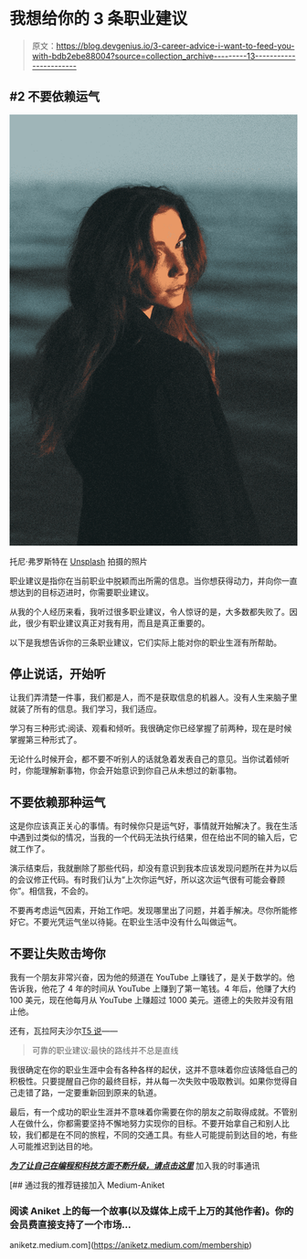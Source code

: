 # 我想给你的 3 条职业建议

> 原文：<https://blog.devgenius.io/3-career-advice-i-want-to-feed-you-with-bdb2ebe88004?source=collection_archive---------13----------------------->

## #2 不要依赖运气

![](img/8c44e55e42f963fdf442d8e68ec62de8.png)

托尼·弗罗斯特在 [Unsplash](https://unsplash.com/@remik5?utm_source=unsplash&utm_medium=referral&utm_content=creditCopyText) 拍摄的照片

职业建议是指你在当前职业中脱颖而出所需的信息。当你想获得动力，并向你一直想达到的目标迈进时，你需要职业建议。

从我的个人经历来看，我听过很多职业建议，令人惊讶的是，大多数都失败了。因此，很少有职业建议真正对我有用，而且是真正重要的。

以下是我想告诉你的三条职业建议，它们实际上能对你的职业生涯有所帮助。

## 停止说话，开始听

让我们弄清楚一件事，我们都是人，而不是获取信息的机器人。没有人生来脑子里就装了所有的信息。我们学习，我们适应。

学习有三种形式:阅读、观看和倾听。我很确定你已经掌握了前两种，现在是时候掌握第三种形式了。

无论什么时候开会，都不要不听别人的话就急着发表自己的意见。当你试着倾听时，你能理解新事物，你会开始意识到你自己从未想过的新事物。

## 不要依赖那种运气

这是你应该真正关心的事情。有时候你只是运气好，事情就开始解决了。我在生活中遇到过类似的情况，当我的一个代码无法执行结果，但在给出不同的输入后，它就工作了。

演示结束后，我就删除了那些代码，却没有意识到我本应该发现问题所在并为以后的会议修正代码。有时我们认为“上次你运气好，所以这次运气很有可能会眷顾你”。相信我，不会的。

不要再考虑运气因素，开始工作吧。发现哪里出了问题，并着手解决。尽你所能修好它。不要光凭运气坐以待毙。在职业生活中没有什么叫做运气。

## 不要让失败击垮你

我有一个朋友非常兴奋，因为他的频道在 YouTube 上赚钱了，是关于数学的。他告诉我，他花了 4 年的时间从 YouTube 上赚到了第一笔钱。4 年后，他赚了大约 100 美元，现在他每月从 YouTube 上赚超过 1000 美元。道德上的失败并没有阻止他。

还有，瓦拉阿夫沙尔[T5 说](https://twitter.com/ValaAfshar/status/1551398091420585984)——

> 可靠的职业建议:最快的路线并不总是直线

我很确定在你的职业生涯中会有各种各样的起伏，这并不意味着你应该降低自己的积极性。只要提醒自己你的最终目标，并从每一次失败中吸取教训。如果你觉得自己走错了路，一定要重新回到原来的轨道。

最后，有一个成功的职业生涯并不意味着你需要在你的朋友之前取得成就。不管别人在做什么，你都需要坚持不懈地努力实现你的目标。不要开始拿自己和别人比较，我们都是在不同的旅程，不同的交通工具。有些人可能提前到达目的地，有些人可能推迟到达目的地。

[***为了让自己在编程和科技方面不断升级，请点击这里***](https://aniketz.medium.com/subscribe) 加入我的时事通讯

[](https://aniketz.medium.com/membership) [## 通过我的推荐链接加入 Medium-Aniket

### 阅读 Aniket 上的每一个故事(以及媒体上成千上万的其他作者)。你的会员费直接支持了一个市场…

aniketz.medium.com](https://aniketz.medium.com/membership)